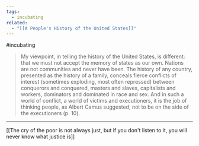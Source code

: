 ```yaml
---
tags:
  - incubating
related:
  - "[[A People's History of the United States]]"
---
```

#incubating 

>My viewpoint, in telling the history of the United States, is different: that we must not accept the memory of states as our own. Nations are not communities and never have been. The history of any country, presented as the history of a family, conceals fierce conflicts of interest (sometimes exploding, most often repressed) between conquerors and conquered, masters and slaves, capitalists and workers, dominators and dominated in race and sex. And in such a world of conflict, a world of victims and executioners, it is the job of thinking people, as Albert Camus suggested, not to be on the side of the executioners (p. 10).

___

[[The cry of the poor is not always just, but if you don't listen to it, you will never know what justice is]]